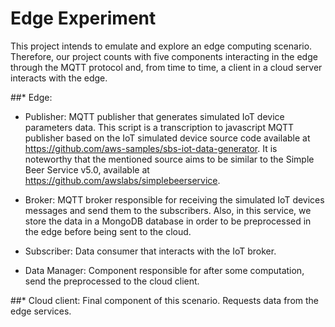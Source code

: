 # Edge Experiment

This project intends to emulate and explore an edge computing scenario. Therefore, our project counts with five components interacting in the edge through the MQTT protocol and, from time to time, a client in a cloud server interacts with the edge.

##* Edge: 
  * Publisher: MQTT publisher that generates simulated IoT device parameters data. This script is a transcription to javascript MQTT publisher based on the IoT simulated device source code available at https://github.com/aws-samples/sbs-iot-data-generator. It is noteworthy that the mentioned source aims to be similar to the Simple Beer Service v5.0, available at https://github.com/awslabs/simplebeerservice.

  * Broker: MQTT broker responsible for receiving the simulated IoT devices messages and send them to the subscribers. Also, in this service, we store the data in a MongoDB database in order to be preprocessed in the edge before being sent to the cloud.
  
  * Subscriber: Data consumer that interacts with the IoT broker.
   
  * Data Manager: Component responsible for after some computation, send the preprocessed to the cloud client.
  
##* Cloud client: Final component of this scenario. Requests data from the edge services.
